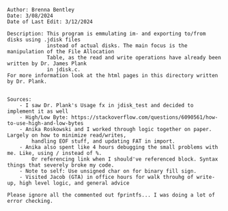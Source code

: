    Author: Brenna Bentley
    Date: 3/08/2024
    Date of Last Edit: 3/12/2024

    Description: This program is emmulating im- and exporting to/from disks using .jdisk files 
                 instead of actual disks. The main focus is the manipulation of the File Allocation
                 Table, as the read and write operations have already been written by Dr. James Plank 
                 in jdisk.c. 
    For more information look at the html pages in this directory written by Dr. Plank.


    Sources: 
        - I saw Dr. Plank's Usage fx in jdisk_test and decided to implement it as well
        - High/Low Byte: https://stackoverflow.com/questions/6090561/how-to-use-high-and-low-bytes
        - Anika Roskowski and I worked through logic together on paper. Largely on how to minimize read/writes, 
            handling EOF stuff, and updating FAT in import.
        - Anika also spent like 4 hours debugging the small problems with me. Like, using / instead of %. 
            Or referencing link when I should've referenced block. Syntax things that severely broke my code.
        - Note to self: Use unsigned char on for binary fill sign. 
        - Visited Jacob (GTA) in office hours for walk throuhg of write-up, high level logic, and general advice 

    Please ignore all the commented out fprintfs... I was doing a lot of error checking.